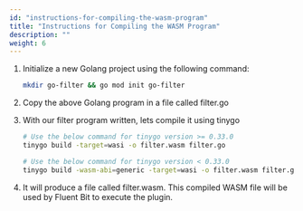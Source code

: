 ```yaml
---
id: "instructions-for-compiling-the-wasm-program"
title: "Instructions for Compiling the WASM Program"
description: ""
weight: 6
---
```


1. Initialize a new Golang project using the following command:

    ```bash
    mkdir go-filter && go mod init go-filter
    ```

2. Copy the above Golang program in a file called filter.go

3. With our filter program written, lets compile it using tinygo

    ```bash
    # Use the below command for tinygo version >= 0.33.0
    tinygo build -target=wasi -o filter.wasm filter.go

    # Use the below command for tinygo version < 0.33.0
    tinygo build -wasm-abi=generic -target=wasi -o filter.wasm filter.go
    ```

4. It will produce a file called filter.wasm. This compiled WASM file will be used by Fluent Bit to execute the plugin.
